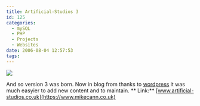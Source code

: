 ```yaml
---
title: Artificial-Studios 3
id: 125
categories:
  - mySQL
  - PHP
  - Projects
  - Websites
date: 2006-08-04 12:57:53
tags:
---
```


![](/wp-content/uploads/Image/artstu3.gif)

And so version 3 was born. Now in blog from thanks to [wordpress](https://www.wordpress.com) it was much easyier to add new content and to maintain.
**
Link:** [www.artificial-studios.co.uk](https://www.mikecann.co.uk)
